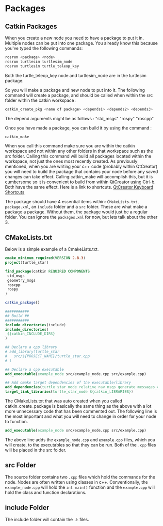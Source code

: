 # Packages

 ## Catkin Packages
When you create a new node you need to have a package to put it in. Multiple nodes can be put into one package. You already know this because you've typed the following commands:

``` bash
rosrun <package> <node>
rosrun turtlesim turtlesim_node
rosrun turtlesim turtle_teleop_key
```
Both the turtle_teleop_key node and turtlesim_node are in the turtlesim package.

So you will make a package and new node to put into it. The following command will create a package, and should be called when within the src folder within the catkin workspace :

``` bash
catkin_create_pkg <name of package> <depends1> <depends2> <depends3>
```

The depend arguments might be as follows : "std_msgs" "rospy" "roscpp"

Once you have made a package, you can build it by using the command :

``` bash
catkin_make
```

When you call this command make sure you are within the catkin workspace and not within any other folders in that workspace such as the src folder. Calling this command will build all packages located within the workspace, not just the ones most recently created. As previously mentioned, when you are writing your c++ code (probably within QtCreator) you will need to build the package that contains your node before any saved changes can take effect. Calling catkin_make will accomplish this, but it is cumbersome so it is convenient to build from within QtCreator using Ctrl-b. Both have the same effect.
Here is a link to shortcuts. [QtCreator Keyboard Shortcuts](https://wiki.qt.io/Qt_Creator_Keyboard_Shortcuts)


The package should have 4 essential items within: `CMakeLists.txt`, `package.xml`, an `include` folder and a `src` folder. These are what make a package a package. Without them, the package would just be a regular folder. You can ignore the `packages.xml` for now, but lets talk about the other 3.

## CMakeLists.txt
Below is a simple example of a CmakeLists.txt.
``` CMake
cmake_minimum_required(VERSION 2.8.3)
project(turtle_star)

find_package(catkin REQUIRED COMPONENTS
 std_msgs
 geometry_msgs
 roscpp
 rospy
)

catkin_package()

###########
## Build ##
###########
include_directories(include)
include_directories(
 ${catkin_INCLUDE_DIRS}
)

## Declare a cpp library
# add_library(turtle_star
#   src/${PROJECT_NAME}/turtle_star.cpp
# )

## Declare a cpp executable
add_executable(example_node src/example_node.cpp src/example.cpp)

## Add cmake target dependencies of the executable/library
add_dependencies(turtle_star_node relative_nav_msgs_generate_messages_cpp)
target_link_libraries(turtle_star_node ${catkin_LIBRARIES})
```

The CMakeLists.txt that was auto created when you called catkin_create_package is basically the same thing as the above with a lot more unnecessary code that has been commented out. The following line is the most important and what you will need to change in order for your node to function.

 ``` CMake
add_executable(example_node src/example_node.cpp src/example.cpp)
```

The above line adds the `example_node.cpp` and `example.cpp` files, which you will create, to the executables so that they can be run. Both of the `.cpp` files will be placed in the src folder.

 ## src Folder
The source folder contains two `.cpp` files which hold the commands for the node. Nodes are often written using classes in c++. Conventionally, the `example_node.cpp` will hold the `int main()` function and the `example.cpp` will hold the class and function declarations.

 ## include Folder
The include folder will contain the `.h` files.
